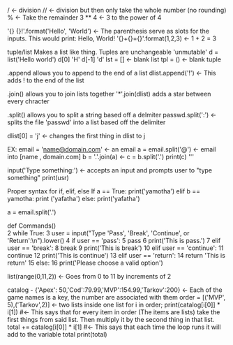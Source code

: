 / <- division
// <- division but then only take the whole number (no rounding)
% <- Take the remainder
3 ** 4 <- 3 to the power of 4


'{} {}!'.format('Hello', 'World') <- The parenthesis serve as slots for the inputs. This would print: Hello, World! 
'{}+{}={}'.format(1,2,3) <- 1 + 2 = 3


tuple/list Makes a list like thing. Tuples are unchangeable 'unmutable'
d = list('Hello world')
d[0] 'H'
d[-1] 'd'
lst = []  <- blank list
tpl = ()  <- blank tuple

.append allows you to append to the end of a list
dlist.append('!') <- This adds ! to the end of the list

.join() allows you to join lists together
'*'.join(dlist) adds a star between every chracter

.split() allows you to split a string based off a delmiter
passwd.split(':') <- splits the file 'passwd' into a list based off the delimiter 

dlist[0] = 'j' <- changes the first thing in dlist to j

EX: 
email = 'name@domain.com' <- an email
a = email.split('@') <- email into [name , domain.com]
b = '.'.join(a)  <- 
c = b.split('.')
print(c)
'''

input('Type something:') <- accepts an input and prompts user to "type something"
print(usr)

Proper syntax for if, elif, else
If a == True:
  print('yamotha')
elif b == yamotha:
  print ('yafatha')
else:
  print('yafatha')

a = email.split('.')

def Commands()    
 2     while True:
 3         user = input("Type 'Pass', 'Break', 'Continue', or 'Return':\n").lower()
 4         if user == 'pass':
 5             pass
 6             print('This is pass.')
 7         elif user == 'break':
 8             break
 9             print('This is break')
10         elif user == 'continue':
11             continue
12             print('This is continue')
13         elif user == 'return':
14             return 'This is return'
15         else:
16             print('Please choose a valid option')

list(range(0,11,2)) <- Goes from 0 to 11 by increments of 2

catalog - {'Apex': 50,'Cod':79.99,'MVP':154.99,'Tarkov':200} <- Each of the game names is a key, the number are associated with them
order = [('MVP', 5),('Tarkov',2)] <- two lists inside one list
for i in order;
  print(catalog[i[0]] * i[1])      #<- This says that for every item in order (The items are lists) take the first things from said list. Then multiply it by the second thing in that list.
  total += catalog[i[0]] * i[1]    #<- This says that each time the loop runs it will add to the variable total
print(total)
  
